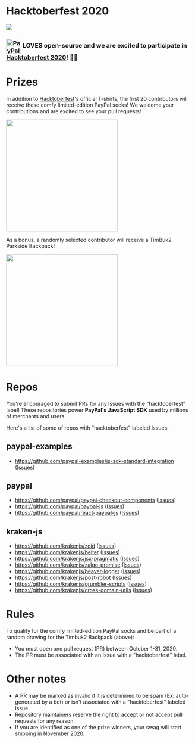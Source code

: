 # Hacktoberfest 2020

<img src="https://hacktoberfest.digitalocean.com/assets/HF-full-logo-b05d5eb32b3f3ecc9b2240526104cf4da3187b8b61963dd9042fdc2536e4a76c.svg">

### <img src="https://dwglogo.com/wp-content/uploads/2016/08/PayPal_Logo_Icon.png" height="40px" alt="PayPal" align="center"> LOVES open-source and we are excited to participate in [Hacktoberfest 2020](https://hacktoberfest.digitalocean.com/)! 🎉🎉

# Prizes

In addition to [Hacktoberfest](https://hacktoberfest.digitalocean.com/)'s official T-shirts, the first 20 contributors will receive these comfy limited-edition PayPal socks! We welcome your contributions and are excited to see your pull requests! 

<img src="https://www.thepaypalshop.com/GetImage.ashx?Path=%7e%2fAssets%2fProductImages%2fPP00-0337-Group.jpg&maintainAspectRatio=true&maxHeight=600&maxWidth=600" height=300 width=300>

As a bonus, a randomly selected contributor will receive a TimBuk2 Parkside Backpack!

<img src="https://www.thepaypalshop.com/GetImage.ashx?Path=%7e%2fAssets%2fProductImages%2fPP00-0283-MWY.jpg&maintainAspectRatio=true&maxHeight=600&maxWidth=600" height=300 width=300>

# Repos
You're encouraged to submit PRs for any Issues with the "hacktoberfest" label! These repositories power **PayPal's JavaScript SDK** used by millions of merchants and users.

Here's a list of some of repos with "hacktoberfest" labeled Issues:

## paypal-examples
- https://github.com/paypal-examples/js-sdk-standard-integration ([Issues](https://github.com/paypal-examples/js-sdk-standard-integration/issues?q=is%3Aissue+is%3Aopen+label%3Ahacktoberfest))

## paypal
- https://github.com/paypal/paypal-checkout-components ([Issues](https://github.com/paypal/paypal-checkout-components/issues?q=is%3Aissue+is%3Aopen+label%3Ahacktoberfest))
- https://github.com/paypal/paypal-js ([Issues](https://github.com/paypal/paypal-js/issues?q=is%3Aissue+is%3Aopen+label%3Ahacktoberfest))
- https://github.com/paypal/react-paypal-js ([Issues](https://github.com/paypal/react-paypal-js/issues?q=is%3Aissue+is%3Aopen+label%3Ahacktoberfest))

## kraken-js
- https://github.com/krakenjs/zoid ([Issues](https://github.com/krakenjs/zoid/issues?q=is%3Aissue+is%3Aopen+label%3Ahacktoberfest))
- https://github.com/krakenjs/belter ([Issues](https://github.com/krakenjs/belter/issues?q=is%3Aissue+is%3Aopen+label%3Ahacktoberfest))
- https://github.com/krakenjs/jsx-pragmatic ([Issues](https://github.com/krakenjs/jsx-pragmatic/issues?q=is%3Aissue+is%3Aopen+label%3Ahacktoberfest))
- https://github.com/krakenjs/zalgo-promise ([Issues](https://github.com/krakenjs/zalgo-promise/issues?q=is%3Aissue+is%3Aopen+label%3Ahacktoberfest))
- https://github.com/krakenjs/beaver-logger ([Issues](https://github.com/krakenjs/beaver-logger/issues?q=is%3Aissue+is%3Aopen+label%3Ahacktoberfest))
- https://github.com/krakenjs/post-robot ([Issues](https://github.com/krakenjs/post-robot/issues?q=is%3Aissue+is%3Aopen+label%3Ahacktoberfest))
- https://github.com/krakenjs/grumbler-scripts ([Issues](https://github.com/krakenjs/grumbler-scripts/issues?q=is%3Aissue+is%3Aopen+label%3Ahacktoberfest))
- https://github.com/krakenjs/cross-domain-utils ([Issues](https://github.com/krakenjs/cross-domain-utils/issues?q=is%3Aissue+is%3Aopen+label%3Ahacktoberfest))

# Rules
To qualify for the comfy limited-edition PayPal socks and be part of a random drawing for the Timbuk2 Backpack (above):

* You must open one pull request (PR) between October 1-31, 2020.
* The PR must be associated with an Issue with a "hacktoberfest" label.

# Other notes
* A PR may be marked as invalid if it is determined to be spam (Ex: auto-generated by a bot) or isn't associated with a "hacktoberfest" labeled Issue.
* Repository maintainers reserve the right to accept or not accept pull requests for any reason.
* If you are identified as one of the prize winners, your swag will start shipping in November 2020.
